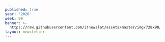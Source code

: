 ```yaml
---
published: true
year: '2020'
week: 09
banner: >-
  https://raw.githubusercontent.com/itnewslat/assets/master/img/728x90/Banner-Resumen.jpg
layout: newsletter
---
```

